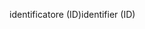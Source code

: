 <span data-ttu-id="4bc40-101">identificatore (ID)</span><span class="sxs-lookup"><span data-stu-id="4bc40-101">identifier (ID)</span></span>